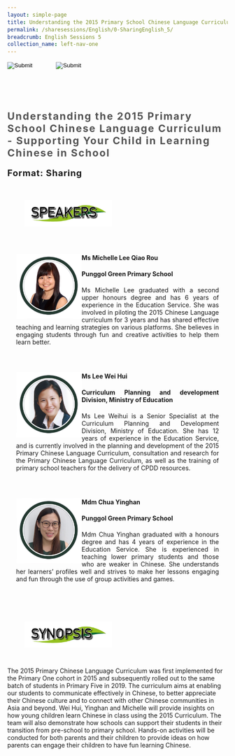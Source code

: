 ```yaml
---
layout: simple-page
title: Understanding the 2015 Primary School Chinese Language Curriculum - Supporting Your Child in Learning Chinese in School
permalink: /sharesessions/English/0-SharingEnglish_5/
breadcrumb: English Sessions 5
collection_name: left-nav-one
---
```




<input type="image" name="btnBack" id="btnBack" onclick="goBack()" src="/images/btnBack.png" style="height:70px;">
<input type="image" name="btnRegister" id="btnRegister" src="/images/btnClosed.png"
    style="height:70px;padding-left: 50px;" />

<link href="/misc/bootstrap.min.css" rel="stylesheet" />
<link href="/misc/Site.css" rel="stylesheet" />
<style>
    .divSPMain {
        padding: 20px;
        padding-top: 20px;
        text-align: justify;
        border-radius: 20px;
    }
    .divSPInfo {
        padding-top: 1px;
    }
</style>
<script>
        function goBack() {
          window.history.back();
        }
        </script>
        
<div id="PanelSess">
    <div class="col-md-12" style="padding-top: 40px;">
        <b>
            <span id="lblTitle_EL" style="font-weight: bold; font-size: 23px; letter-spacing: 2px; color: #525252">
                Understanding the 2015 Primary School Chinese Language Curriculum - Supporting Your Child in Learning Chinese in School</span></b>
    </div>
    <div class="col-md-12" style="padding-top: 10px;">
        <span id="lblTitle_OL" style="font-weight: bold; font-size: 20px; letter-spacing: 1px;">
        </span>
    </div>
    <div class="col-md-12" style="padding-top: 10px;">
        <span id="tblFormat" style="font-weight: bold; font-size: 20px; letter-spacing: 1px;"><b>Format:</b>
            Sharing</span>
    </div>
    <div class="row divSPMain">
        <h2 style="text-decoration: underline; padding-left: 20px;">
            <img src="/images/sessions/HDerSpeakers.png" style="height: 60px;max-width:100%;" /></h2>
        <div class="col-md-2">
        </div>
    </div>
    <div class="row divSPMain">
                            <div class="col-md-2">
                                <img id="RptSpeaker_Img_0" src="/images/sessions/E53.png" style="float: left; width: 150px;" />
                            </div>
                            <div class="divSPInfo col-md-10">
                                <div class="col-md-12" style="font-weight: bold;">
                                    <span id="RptSpeaker_lblName_0">Ms Michelle Lee Qiao Rou</span>
                                </div>
                                <div class="col-md-12" style="padding-top: 20px; font-weight: bold;">
                                    <span id="RptSpeaker_lblOrg_EL_0">Punggol Green Primary School</span>
                                </div>
                                <div class="col-md-12" style="font-weight: bold;">
                                    <span id="RptSpeaker_lblOrg_OL_0"></span>
                                </div>
                                <div class="col-md-12" style="padding-top: 20px;">
                                    <span id="RptSpeaker_Label1_0">Ms Michelle Lee graduated with a second upper honours degree and has 6 years of experience in the Education Service. She was involved in piloting the 2015 Chinese Language curriculum for 3 years and has shared effective teaching and learning strategies on various platforms. She believes in engaging students through fun and creative activities to help them learn better.</span>
                                </div>
                                <div class="col-md-12" style="padding-top: 20px; font-size: 13px;">
                                    <span id="RptSpeaker_Label2_0"></span>
                                </div>
                            </div>
                        </div>
                        <div class="row divSPMain">
                            <div class="col-md-2">
                                <img id="RptSpeaker_Img_1" src="/images/sessions/E51.png" style="float: left; width: 150px;" />
                            </div>
                            <div class="divSPInfo col-md-10">
                                <div class="col-md-12" style="font-weight: bold;">
                                    <span id="RptSpeaker_lblName_1">Ms Lee Wei Hui</span>
                                </div>
                                <div class="col-md-12" style="padding-top: 20px; font-weight: bold;">
                                    <span id="RptSpeaker_lblOrg_EL_1">Curriculum Planning and development Division, Ministry of Education</span>
                                </div>
                                <div class="col-md-12" style="font-weight: bold;">
                                    <span id="RptSpeaker_lblOrg_OL_1"></span>
                                </div>
                                <div class="col-md-12" style="padding-top: 20px;">
                                    <span id="RptSpeaker_Label1_1">Ms Lee Weihui is a Senior Specialist at the Curriculum Planning and Development Division, Ministry of Education. She has 12 years of experience in the Education Service, and is currently involved in the planning and development of the 2015 Primary Chinese Language Curriculum, consultation and research for the Primary Chinese Language Curriculum, as well as the training of primary school teachers for the delivery of CPDD resources.</span>
                                </div>
                                <div class="col-md-12" style="padding-top: 20px; font-size: 13px;">
                                    <span id="RptSpeaker_Label2_1"></span>
                                </div>
                            </div>
                        </div>
                        <div class="row divSPMain">
                            <div class="col-md-2">
                                <img id="RptSpeaker_Img_2" src="/images/sessions/E52.png" style="float: left; width: 150px;" />
                            </div>
                            <div class="divSPInfo col-md-10">
                                <div class="col-md-12" style="font-weight: bold;">
                                    <span id="RptSpeaker_lblName_2">Mdm Chua Yinghan</span>
                                </div>
                                <div class="col-md-12" style="padding-top: 20px; font-weight: bold;">
                                    <span id="RptSpeaker_lblOrg_EL_2">Punggol Green Primary School</span>
                                </div>
                                <div class="col-md-12" style="font-weight: bold;">
                                    <span id="RptSpeaker_lblOrg_OL_2"></span>
                                </div>
                                <div class="col-md-12" style="padding-top: 20px;">
                                    <span id="RptSpeaker_Label1_2">Mdm Chua Yinghan graduated with a honours degree and has 4 years of experience in the Education Service. She is experienced in teaching lower primary students and those who are weaker in Chinese. She understands her learners’ profiles well and strives to make her lessons engaging and fun through the use of group activities and games.</span>
                                </div>
                                <div class="col-md-12" style="padding-top: 20px; font-size: 13px;">
                                    <span id="RptSpeaker_Label2_2"></span>
                                </div>
                            </div>
                        </div>
    <div class="row divSPMain">
        <h2 style="text-decoration: underline; padding-left: 20px;">
            <img src="/images/sessions/HderSynopsis.png" style="height: 60px;max-width:100%;" /></h2>
        <div class="col-md-2">
        </div>
    </div>
    <div class="col-md-2">
    </div>
    <div class="divSPInfo col-md-10">
                        <div class="col-md-12">
                            <span id="lblSynosis_EL">The 2015 Primary Chinese Language Curriculum was first implemented for the Primary One cohort in 2015 and subsequently rolled out to the same batch of students in Primary Five in 2019.   The curriculum aims at enabling our students to communicate effectively in Chinese, to better appreciate their Chinese culture and to connect with other Chinese communities in Asia and beyond.   Wei Hui, Yinghan and Michelle will provide insights on how young children learn Chinese in class using the 2015 Curriculum.  The team will also demonstrate how schools can support their students in their transition from pre-school to primary school.   Hands-on activities will be conducted for both parents and their children to provide ideas on how parents can engage their children to have fun learning Chinese. </span>
                        </div>
                        <div class="col-md-12" style="padding-top: 20px; font-size: 13px;">
                            <span id="lblSynosis_OL"></span>
                        </div>
                    </div>

</div>
